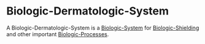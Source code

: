 # Biologic-Dermatologic-System

A Biologic-Dermatologic-System is a [Biologic-System](40000021.md) for [Biologic-Shielding](40000063.md) and other important [Biologic-Processes](40000053.md).
